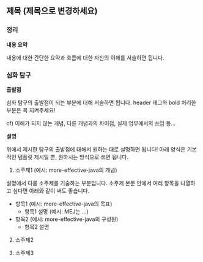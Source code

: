 ## 제목 (제목으로 변경하세요)

### 정리

**내용 요약**

내용에 대한 간단한 요약과 흐름에 대한 자신의 이해를 서술하면 됩니다. 

### 심화 탐구

**출발점**

심화 탐구의 출발점이 되는 부분에 대해 서술하면 됩니다. 
header 태그와 bold 처리한 부분은 꼭 지켜주세요!

cf) 이해가 되지 않는 개념, 다른 개념과의 차이점, 실제 업무에서의 쓰임 등...

**설명**

위에서 제시한 탐구의 출발점에 대해서 원하는 대로 설명하면 됩니다!
아래 양식은 기본적인 템플릿 제시일 뿐, 원하시는 방식으로 쓰면 됩니다.

1. 소주제1 (예시: more-effective-java의 개념)

설명에서 다룰 소주제를 기술하는 부분입니다.
소주제 본문 안에서 여러 항목을 나열하고 싶다면 아래와 같이 써도 좋습니다.

- 항목1 (예시: more-effective-java의 목표)
    - 항목1 설명 (예시: MEJ는 ...)
- 항목2 (예시: more-effective-java의 구성원)
    - 항목2 설명

2. 소주제2

3. 소주제3